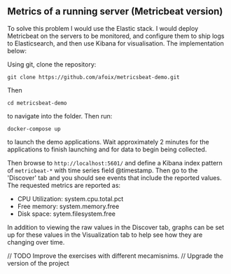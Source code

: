## Metrics of a running server (Metricbeat version)

To solve this problem I would use the Elastic stack. I would deploy Metricbeat on the servers to be monitored, and configure them to ship logs to Elasticsearch, and then use Kibana for visualisation. The implementation below:

Using git, clone the repository:

<pre><code>git clone https://github.com/afoix/metricsbeat-demo.git</pre></code>

Then 

<pre><code>cd metricsbeat-demo</pre></code>

to navigate into the folder. Then run:

<pre><code>docker-compose up</pre></code>

to launch the demo applications. Wait approximately 2 minutes for the applications to finish launching and for data to begin being collected.

Then browse to ``http://localhost:5601/`` and define a Kibana index pattern of ``metricbeat-*`` with time series field @timestamp. Then go to the 'Discover' tab and you should see events that include the reported values. The requested metrics are reported as:

* CPU Utilization: system.cpu.total.pct 
* Free memory: system.memory.free
* Disk space: sytem.filesystem.free

In addition to viewing the raw values in the Discover tab, graphs can be set up for these values in the Visualization tab to help see how they are changing over time.

// TODO Improve the exercises with different mecamisnims.
// Upgrade the version of the project

